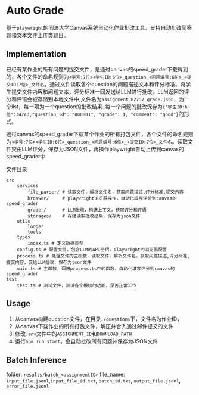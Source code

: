 # Auto Grade

基于`playwright`的同济大学Canvas系统自动化作业批改工具。支持自动批改简答题和文本文件上传类题目。

## Implementation

已经有某作业的所有问题的提交文件，是通过canvas的speed_grader下载得到的，各个文件的命名规则为`<学号:7位><学生ID:6位>_question_<问题编号:6位>_<提交ID:7位>_文件名`。通过文件读取各个question的问题描述文本和评分标准。将学生提交文件内容和问题文本，评分标准一同发送给LLM进行批改。LLM返回的评分和评语会被存储到本地文件中,文件名为`assignment_82752_grade.json`，为一个list，每一项为一个question的批改结果. 每一个问题的批改保存为`{"学生ID:6位":34243,"question_id": "000001", "grade": 1, "comment": "good"}`的形式。

通过canvas的speed_grader下载某个作业的所有打包文件，各个文件的命名规则为`<学号:7位><学生ID:6位>_question_<问题编号:6位>_<提交ID:7位>_文件名`。读取文件交由LLM评分，保存为JSON文件，再操作playwright自动上传到canvas的speed_grader中


文件目录

```
src
    services
        file_parser/ # 读取文件，解析文件名，获取问题描述,评分标准,提交内容
        broswer/     # playwright浏览器操作，自动化填写评分到canvas的speed_grader
        grader/      # LLM批改，构造上下文，获取评分和评语
        storages/    # 存储读取批改结果，保存为json文件
    utils
        logger
        tools
    types
        index.ts # 定义数据类型
    config.ts # 配置文件，包含LLM的API密钥，playwright的浏览器配置
    process.ts # 处理文件的主函数，读取文件，解析文件名，获取问题描述,评分标准,提交内容，交给LLM批改，保存为json文件
    main.ts # 主函数，调用process.ts中的函数，自动化填写评分到canvas的speed_grader
test
    test.ts # 测试文件，测试各个模块的功能，是否正常工作
```

## Usage

1. 从canvas构建question文件，在目录`./questions`下，文件名为作业ID，
2. 从canvas下载作业的所有打包文件，解压并合入通过邮件提交的文件
3. 修改`.env`文件中的`ASSIGNMENT_ID`和`DOWNLOAD_PATH`
4. 运行`npm run start`，会自动批改所有问题并保存为JSON文件

## Batch Inference

folder: `results/batch_<assignmentID>`
file_name: `input_file.jsonl`,`input_file_id.txt`, `batch_id.txt`, `output_file.jsonl`, `error_file.jsonl`

